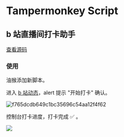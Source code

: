# Tampermonkey Script

## b 站直播间打卡助手

[查看源码](./bilibili-auto-clockin.js)

### 使用

油猴添加新脚本。

进入 [b 站动态](https://t.bilibili.com/)，alert 提示 "开始打卡" 确认。

![f765dcdb649c1bc35696c54aa12f4f62](https://cdn.jsdelivr.net/gh/Jinyangava/blog-image@master/img/f765dcdb649c1bc35696c54aa12f4f62.png)

控制台打卡进度，打卡完成 ✅ 。

![](https://cdn.jsdelivr.net/gh/Jinyangava/blog-image@master/img/c0c20f9016d79c314e95a5d3fc64b830.png)
